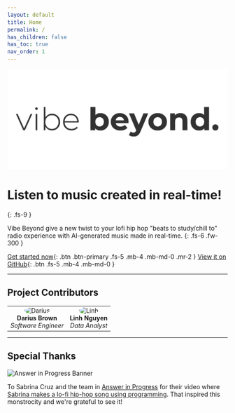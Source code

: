 ```yaml
---
layout: default
title: Home
permalink: /
has_children: false
has_toc: true
nav_order: 1
---
```


![Vibe Beyond logo](../images/vb_logo.svg)

# Listen to music created in real-time!
{: .fs-9 }

Vibe Beyond give a new twist to your lofi hip hop "beats to study/chill to" radio experience with AI-generated music made in real-time.
{: .fs-6 .fw-300 }

[Get started now](getting-started.md){: .btn .btn-primary .fs-5 .mb-4 .mb-md-0 .mr-2 }
[View it on GitHub][repo]{: .btn .fs-5 .mb-4 .mb-md-0 }

---

## Project Contributors

<div align="center" id="readme-top">
<table>
  <tr>
    <td align="center">
        <img src="https://avatars.githubusercontent.com/u/33665856?v=4" alt="Darius" style="border-radius: 50%; height: 150px">
        <br>
        <b>Darius Brown</b>
        <br>
        <i>Software Engineer</i>
    </td>
    <td align="center">
        <img src="https://media.licdn.com/dms/image/C4D03AQE68UwT4ap1wA/profile-displayphoto-shrink_400_400/0/1619194026841?e=1696464000&v=beta&t=XPKZ4siOC0QAnXj_nV_8rYkg_SovzyJEFIKn1K4Uv5o" alt="Linh" style="border-radius: 50%; height: 150px">
        <br>
        <b>Linh Nguyen</b>
        <br>
        <i>Data Analyst</i>
    </td>
  </tr>
</table>
</div>

----

## Special Thanks

![Answer in Progress Banner](https://yt3.googleusercontent.com/Ckclk241_Ymes6HimCEpHKI12K5cI-5JRfGmChQnSZU2ZcYc5ZBa-8W8LEzcW3NCVVXuH__Btg=w2120-fcrop64=1,00005a57ffffa5a8-k-c0xffffffff-no-nd-rj)

To Sabrina Cruz and the team in [Answer in Progress](https://www.youtube.com/@answerinprogress) for their video where [Sabrina makes a lo-fi hip-hop song using programming](https://www.youtube.com/watch?v=OeFujF6LdAM). That inspired this monstrocity and we're grateful to see it!

[repo]: https://github.com/dariustb/VibeBeyond
[docs]: https://dariustb.github.io/VibeBeyond/

[portfolio]: https://dariusbrown.dev/

